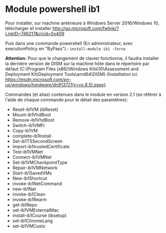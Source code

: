 # Module powershell ib1

Pour installer, sur machine antérieure à Windows Server 2016/Windows 10,
télécharger et installer http://go.microsoft.com/fwlink/?LinkID=746217&clcid=0x409

Puis dans une commande powershell (En administrateur, avec executionPolicy en "ByPass") : ```install-module ib1 -force```

**Attention:** Pour que le changement de clavier fonctionne, il faudra installer la dernière version de DISM sur la machine hôte dans le répertoire par défaut (C:\Program Files (x86)\Windows Kits\10\Assessment and Deployment Kit\Deployment Tools\amd64\DISM)
*(Installation ici: https://msdn.microsoft.com/en-us/windows/hardware/dn913721(v=vs.8.5).aspx)*.

Commandes (et alias) contenues dans le module en version 2.1 (se référer à l'aide de chaque commande pour le détail des paramètres):
- Reset-ib1VM (ibReset)
- Mount-ib1VhdBoot
- Remove-ib1VhdBoot
- Switch-ib1VMFr
- Copy-ib1VM
- complete-ib1Install
- Set-ib1TSSecondScreen
- Import-ib1trustedCertificate
- Test-ib1VMNet
- Connect-ib1VMNet
- Set-ib1VMCheckpointType
- Repair-ib1VMNetwork
- Start-ib1SavedVMs
- New-ib1Shortcut
- invoke-ib1NetCommand
- new-ib1Nat
- invoke-ib1Clean
- invoke-ib1Rearm
- get-ib1Repo
- set-ib1VMExternalMac
- install-ib1Course (ibsetup)
- set-ib1ChromeLang
- set-ib1VMCusto
